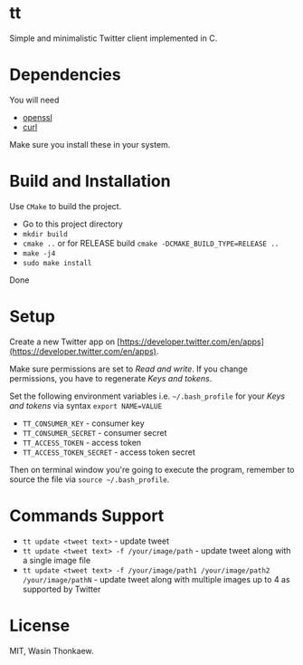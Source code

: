 # tt

Simple and minimalistic Twitter client implemented in C.

# Dependencies

You will need

* [openssl](https://www.openssl.org/)
* [curl](https://github.com/curl/curl)

Make sure you install these in your system.

# Build and Installation

Use `CMake` to build the project.

* Go to this project directory
* `mkdir build`
* `cmake ..` or for RELEASE build `cmake -DCMAKE_BUILD_TYPE=RELEASE ..`
* `make -j4`
* `sudo make install`

Done

# Setup

Create a new Twitter app on [https://developer.twitter.com/en/apps](https://developer.twitter.com/en/apps).

Make sure permissions are set to _Read and write_. If you change permissions, you have to regenerate _Keys and tokens_.

Set the following environment variables i.e. `~/.bash_profile` for your _Keys and tokens_ via syntax `export NAME=VALUE`

* `TT_CONSUMER_KEY` - consumer key
* `TT_CONSUMER_SECRET` - consumer secret
* `TT_ACCESS_TOKEN` - access token
* `TT_ACCESS_TOKEN_SECRET` - access token secret

Then on terminal window you're going to execute the program, remember to source the file via `source ~/.bash_profile`.

# Commands Support

- `tt update <tweet text>` - update tweet
- `tt update <tweet text> -f /your/image/path` - update tweet along with a single image file
- `tt update <tweet text> -f /your/image/path1 /your/image/path2 /your/image/pathN` - update tweet along with multiple images up to 4 as supported by Twitter

# License

MIT, Wasin Thonkaew.
